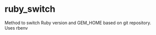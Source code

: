 ruby_switch
===========

Method to switch Ruby version and GEM_HOME based on git repository. Uses rbenv